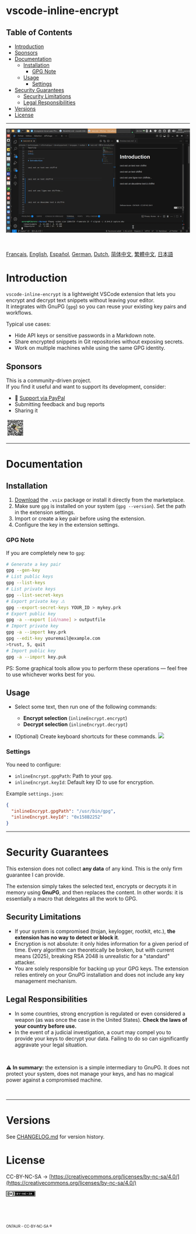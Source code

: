 vscode-inline-encrypt
==========

## Table of Contents
- [Introduction](#introduction)  
- [Sponsors](#sponsors)  
- [Documentation](#documentation)
  - [Installation](#installation)
    - [GPG Note](#gpg-note)
  - [Usage](#usage)
    - [Settings](#settings)
- [Security Guarantees](#security-guarantees)
  - [Security Limitations](#security-limitations)
  - [Legal Responsibilities](#legal-responsibilities)
- [Versions](#versions)
- [License](#license)

---

![demo](assets/capture.gif)

&nbsp;

[Français](doc/README.FR.md), [English](README.md), [Español](doc/README.ES.md), [German](doc/README.DE.md), [Dutch](doc/README.NL.md), [简体中文](doc/README.CN.md), [繁體中文](doc/README.TW.md), [日本語](doc/README.JP.md)


# Introduction
`vscode-inline-encrypt` is a lightweight VSCode extension that lets you encrypt and decrypt text snippets without leaving your editor.  
It integrates with GnuPG (`gpg`) so you can reuse your existing key pairs and workflows.

Typical use cases:

- Hide API keys or sensitive passwords in a Markdown note.  
- Share encrypted snippets in Git repositories without exposing secrets.  
- Work on multiple machines while using the same GPG identity.  


## Sponsors
This is a community-driven project.  
If you find it useful and want to support its development, consider:  
-  :beers: [Support via PayPal](https://www.paypal.com/donate/?hosted_button_id=59CQFU7TNSWP2)  
-  Submitting feedback and bug reports  
-  Sharing it  

[<img src="assets/don_paypal.png" width="50"/>](assets/don_paypal.png)  


---

# Documentation

## Installation

1. [Download](https://github.com/extenebrisadlucem/vscode-inline-encrypt/releases) the `.vsix` package or install it directly from the marketplace.  
2. Make sure `gpg` is installed on your system (`gpg --version`). Set the path in the extension settings.  
3. Import or create a key pair before using the extension.  
4. Configure the key in the extension settings.  

### GPG Note
If you are completely new to `gpg`:  
```bash
# Generate a key pair
gpg --gen-key  
# List public keys
gpg --list-keys  
# List private keys
gpg --list-secret-keys 
# Export private key ⚠
gpg --export-secret-keys YOUR_ID > mykey.prk
# Export public key
gpg -a --export [id/name] > outputfile
# Import private key
gpg -a --import key.prk
gpg --edit-key youremail@example.com
>trust, 5, quit
# Import public key
gpg -a --import key.puk
````

PS: Some graphical tools allow you to perform these operations — feel free to use whichever works best for you.

## Usage

* Select some text, then run one of the following commands:

  * **Encrypt selection** (`inlineEncrypt.encrypt`)
  * **Decrypt selection** (`inlineEncrypt.decrypt`)
* (Optional) Create keyboard shortcuts for these commands.
  ![](assets/key_shortcut.jpg)

### Settings

You need to configure:

* `inlineEncrypt.gpgPath`: Path to your `gpg`.
* `inlineEncrypt.keyId`: Default key ID to use for encryption.

Example `settings.json`:

```json
{
  "inlineEncrypt.gpgPath": "/usr/bin/gpg",
  "inlineEncrypt.keyId": "0x158B2252"
}
```
---

# Security Guarantees

This extension does not collect **any data** of any kind. This is the only firm guarantee I can provide.

The extension simply takes the selected text, encrypts or decrypts it in memory using **GnuPG**, and then replaces the content.
In other words: it is essentially a macro that delegates all the work to GPG.

## Security Limitations

* If your system is compromised (trojan, keylogger, rootkit, etc.), **the extension has no way to detect or block it**.
* Encryption is not absolute: it only hides information for a given period of time. Every algorithm can theoretically be broken, but with current means (2025), breaking RSA 2048 is unrealistic for a "standard" attacker.
* You are solely responsible for backing up your GPG keys. The extension relies entirely on your GnuPG installation and does not include any key management mechanism.

## Legal Responsibilities

* In some countries, strong encryption is regulated or even considered a weapon (as was once the case in the United States). **Check the laws of your country before use.**
* In the event of a judicial investigation, a court may compel you to provide your keys to decrypt your data. Failing to do so can significantly aggravate your legal situation.

&nbsp;

⚠️ **In summary:** the extension is a simple intermediary to GnuPG. It does not protect your system, does not manage your keys, and has no magical power against a compromised machine.

&nbsp;

---

# Versions

See [CHANGELOG.md](changelog.md) for version history.

# License

CC-BY-NC-SA -> [https://creativecommons.org/licenses/by-nc-sa/4.0/](https://creativecommons.org/licenses/by-nc-sa/4.0/)

<a rel="license" href="http://creativecommons.org/licenses/by-nc-sa/4.0/">
<img alt="Creative Commons License" style="border-width:0" src="assets/Cc-by-nc-sa_icon.png" /></a>

<br><br><br> <sub><small>ON7AUR - CC-BY-NC-SA ®</small></sub>
